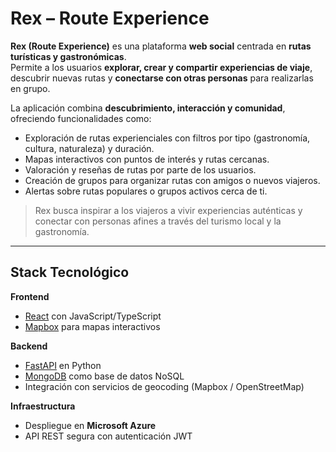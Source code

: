 # Rex – Route Experience

**Rex (Route Experience)** es una plataforma **web social** centrada en **rutas turísticas y gastronómicas**.  
Permite a los usuarios **explorar, crear y compartir experiencias de viaje**, descubrir nuevas rutas y **conectarse con otras personas** para realizarlas en grupo.

La aplicación combina **descubrimiento, interacción y comunidad**, ofreciendo funcionalidades como:

- Exploración de rutas experienciales con filtros por tipo (gastronomía, cultura, naturaleza) y duración.
- Mapas interactivos con puntos de interés y rutas cercanas.
- Valoración y reseñas de rutas por parte de los usuarios.
- Creación de grupos para organizar rutas con amigos o nuevos viajeros.
- Alertas sobre rutas populares o grupos activos cerca de ti.

> Rex busca inspirar a los viajeros a vivir experiencias auténticas y conectar con personas afines a través del turismo local y la gastronomía.

---

## Stack Tecnológico

**Frontend**

- [React](https://react.dev/) con JavaScript/TypeScript
- [Mapbox](https://www.mapbox.com/) para mapas interactivos

**Backend**

- [FastAPI](https://fastapi.tiangolo.com/) en Python
- [MongoDB](https://www.mongodb.com/) como base de datos NoSQL
- Integración con servicios de geocoding (Mapbox / OpenStreetMap)

**Infraestructura**

- Despliegue en **Microsoft Azure**
- API REST segura con autenticación JWT
